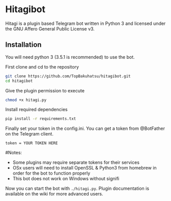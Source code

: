 # Hitagibot

Hitagi is a plugin based Telegram bot written in Python 3 and licensed
under the GNU Affero General Public License v3. 

## Installation
You will need python 3 (3.5.1 is recommended) to use the bot.

First clone and cd to the repository
```bash
git clone https://github.com/TopBakuhatsu/hitagibot.git
cd hitagibot
```
Give the plugin permission to execute
```bash
chmod +x hitagi.py
```
Install required dependencies
```bash
pip install -r requirements.txt
```
Finally set your token in the config.ini. You can get a token from 
@BotFather on the Telegram client.
```
token = YOUR TOKEN HERE
```
#Notes:

* Some plugins may require separate tokens for their services
* OSx users will need to install OpenSSL & Python3 from homebrew in order for the bot to function properly
* This bot does not work on Windows without signifi

Now you can start the bot with `./hitagi.py`. Plugin documentation is
available on the wiki for more advanced users.
